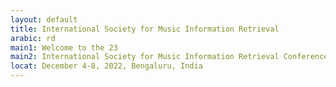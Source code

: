 ```yaml
---
layout: default
title: International Society for Music Information Retrieval
arabic: rd
main1: Welcome to the 23
main2: International Society for Music Information Retrieval Conference
locat: December 4-8, 2022, Bengaluru, India
---
```

